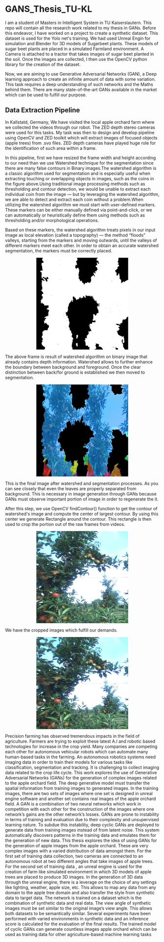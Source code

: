 # GANS_Thesis_TU-KL
I am a student of Masters in Intelligent System in TU Kaiserslautern. This repo will contain all the research work related to my thesis in GANs. Before this endeavor, I have worked on a project to create a synthetic dataset. This dataset is used for the Yolo net's training. We had used Unreal Engin for simulation and Blender for 3D models of Sugarbeet plants. These models of sugar beet plants are placed in a simulated Farmland environment. A Camera is attached to a tractor that takes images of sugar beet planted in the soil.  Once the images are collected, I  then use the OpenCV python library for the creation of the dataset. 

Now, we are aiming to use Generative Adversarial Networks (GAN), a Deep learning approach to create an infinite amount of data with some variation. This task requires a deep understanding of such networks and the Maths behind them. There are many state-of-the-art GANs available in the market which can be used to fulfill our purpose. 

## Data Extraction Pipeline

In Kallstatd, Germany, We have visited the local apple orchard farm where we collected the videos through our robot. The ZED depth stereo cameras were used for this tasks. My task was then to design and develop pipeline using OpenCV and ZED toolkit which will extract images of focused objects (apple trees) from .svo files. ZED depth cameras have played huge role for the identification of such area within a frame. 

In this pipeline, first we have resized the frame width and height according to our need than we use Watershed technique for the segmentation since there are many false contours in Binary images.The watershed algorithm is a classic algorithm used for segmentation and is especially useful when extracting touching or overlapping objects in images, such as the coins in the figure above.Using traditional image processing methods such as thresholding and contour detection, we would be unable to extract each individual coin from the image — but by leveraging the watershed algorithm, we are able to detect and extract each coin without a problem.When utilizing the watershed algorithm we must start with user-defined markers. These markers can be either manually defined via point-and-click, or we can automatically or heuristically define them using methods such as thresholding and/or morphological operations.

Based on these markers, the watershed algorithm treats pixels in our input image as local elevation (called a topography) — the method “floods” valleys, starting from the markers and moving outwards, until the valleys of different markers meet each other. In order to obtain an accurate watershed segmentation, the markers must be correctly placed.


<p align="center">
  <img align="center" src="Images/watershed0.jpg" width="300" height="300">
</p>

The above frame is result of watershed algorithm on binary image that already contains depth information. Watershed allows to further enhance the boundary between background and foreground. Once the clear distinction between back/for ground is established we then moved to segmentation. 

<p align="center">
  <img align="center" src="Images/final_image1.jpg" width="300" height="300">
</p>

This is the final image after watershed and segmentation processes. As you can see closely that even the leaves are properly separated from background. This is necessary in image generation through GANs because GANs must observe important portion of image in order to regenerate the it.

After this step, we use OpenCV findContour() function to get the contour of watershed's image and compute the center of largest contour. By using this center we generate Rectangle around the contour. This rectangle is then used to crop the portion out of the raw frames from videos.

<p align="center">
  <img align="center" src="Images/1_aufnahme1_croped_bl_0.jpg" width="300" height="300">
</p>

We have the cropped images which fulfill our demands.

<p align="center">
  <img align="center" src="Images/1_aufnahme1_croped_bl_1.jpg" width="300" height="300">
</p>

Precision farming has observed tremendous impacts in the field of agriculture. Farmers
are trying to exploit these latest A.I and robotic based technologies for increase in the
crop yield. Many companies are competing each other for autonomous vehicular robots
which can automate many human-based tasks in the farming. An autonomous robotics
systems need imaging data in order to train their models for various tasks like classification,
segmentation and tracking. It is challenging to collect imaging data related to the crop
life cycle. This work explores the use of Generative Adversarial Networks (GANs) for
the generation of complex images related to the apple orchard field. The deep generative
model must transfer the spatial information from training images to generated images.
In the training images, there are two sets of images where one set is designed in unreal
engine software and another set contains real images of the apple orchard field. A GAN is
a combination of two neural networks which work in competition with each other for the
construction of the images where one network’s gains are the other network’s losses. GANs
are prone to instability in terms of training and evaluation due to their complexity and
unsupervised learning nature. To subdue this instability, deep cyclic GANs are deployed to
generate data from training images instead of from latent noise. This system automatically
discovers patterns in the training data and emulates them for the generation of new data.
This thesis explores the idea of using GANs for the generation of apple images from
the apple orchard. These are very complex images with a varied distribution of data
amongst them. For the first set of training data collection, two cameras are connected
to an autonomous robot at two different angles that take images of apple trees. For the
second set of training data , an unreal engine is used for the creation of farm like simulated
environment in which 3D models of apple trees are placed to produce 3D images. In the
generation of 3D data through the unreal engine, there is a leverage on the choice of any
settings like lighting, weather, apple size, etc. This allows to map any data from any
domain to the apple tree domain and also transfer the style from synthetic data to target
data. The network is trained on a dataset which is the combination of synthetic data and
real data. The view angle of synthetic images must be set similar to the original image’s
view angle. This allows both datasets to be semantically similar. Several experiments
have been performed with varied environments in synthetic data and an inference score
is calculated for the evaluation of the final results. The trained model of cyclic GANs
can generate countless images apple orchard which can be used as training data for other
agriculture-based machine learning tasks

